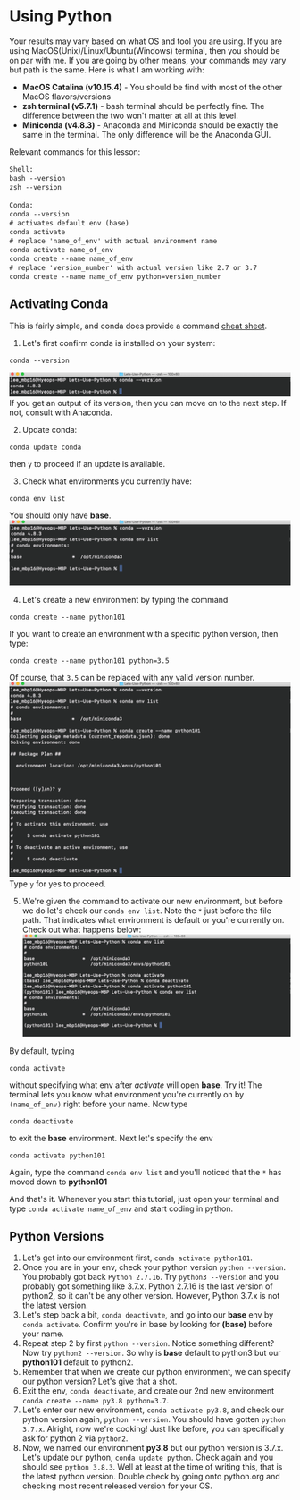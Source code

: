 # Using Python

Your results may vary based on what OS and tool you are using. If you are using MacOS(Unix)/Linux/Ubuntu(Windows) terminal, then you should be on par with me. If you are going by other means, your commands may vary but path is the same. Here is what I am working with:

- **MacOS Catalina (v10.15.4)** - You should be find with most of the other MacOS flavors/versions
- **zsh terminal (v5.7.1)** - bash terminal should be perfectly fine. The difference between the two won't matter at all at this level.
- **Miniconda (v4.8.3)** - Anaconda and Miniconda should be exactly the same in the terminal. The only difference will be the Anaconda GUI.

Relevant commands for this lesson:
```
Shell:
bash --version
zsh --version

Conda:
conda --version
# activates default env (base)
conda activate
# replace 'name_of_env' with actual environment name
conda activate name_of_env
conda create --name name_of_env
# replace 'version_number' with actual version like 2.7 or 3.7
conda create --name name_of_env python=version_number
```

## Activating Conda

This is fairly simple, and conda does provide a command [cheat sheet](conda-cheatsheet.pdf).

1. Let's first confirm conda is installed on your system:
```
conda --version
```
![](Images/version.png)
If you get an output of its version, then you can move on to the next step. If not, consult with Anaconda.

2. Update conda:
```
conda update conda
```
then `y` to proceed if an update is available.

3. Check what environments you currently have:
```
conda env list
```
You should only have **base**.
![](Images/list.png)

4. Let's create a new environment by typing the command
```
conda create --name python101
```
If you want to create an environment with a specific python version, then type:
```
conda create --name python101 python=3.5
```
Of course, that `3.5` can be replaced with any valid version number.
![](Images/create.png)
Type `y` for yes to proceed.

5. We're given the command to activate our new environment, but before we do let's check our `conda env list`. Note the `*` just before the file path. That indicates what environment is default or you're currently on. Check out what happens below:
![](Images/default.png)

By default, typing
```
conda activate
```
without specifying what env after *activate* will open **base**. Try it!
The terminal lets you know what environment you're currently on by `(name_of_env)` right before your name.
Now type
```
conda deactivate
```
to exit the **base** environment. Next let's specify the env
```
conda activate python101
```
Again, type the command  `conda env list` and you'll noticed that the `*` has moved down to **python101**

And that's it. Whenever you start this tutorial, just open your terminal and type `conda activate name_of_env` and start coding in python.

## Python Versions

1. Let's get into our environment first, `conda activate python101`.
2. Once you are in your env, check your python version `python --version`. You probably got back `Python 2.7.16`. Try `python3 --version` and you probably got something like 3.7.x. Python 2.7.16 is the last version of python2, so it can't be any other version. However, Python 3.7.x is not the latest version.
3. Let's step back a bit, `conda deactivate`, and go into our **base** env by `conda activate`. Confirm you're in base by looking for **(base)** before your name.
4. Repeat step 2 by first `python --version`. Notice something different? Now try `python2 --version`. So why is **base** default to python3 but our **python101** default to python2.
5. Remember that when we create our python environment, we can specify our python version? Let's give that a shot.
6. Exit the env, `conda deactivate`, and create our 2nd new environment `conda create --name py3.8 python=3.7`.
7. Let's enter our new environment, `conda activate py3.8`, and check our python version again, `python --version`. You should have gotten `python 3.7.x`. Alright, now we're cooking! Just like before, you can specifically ask for python 2 via `python2`.
8. Now, we named our environment **py3.8** but our python version is 3.7.x. Let's update our python, `conda update python`. Check again and you should see `python 3.8.3`. Well at least at the time of writing this, that is the latest python version. Double check by going onto python.org and checking most recent released version for your OS.
